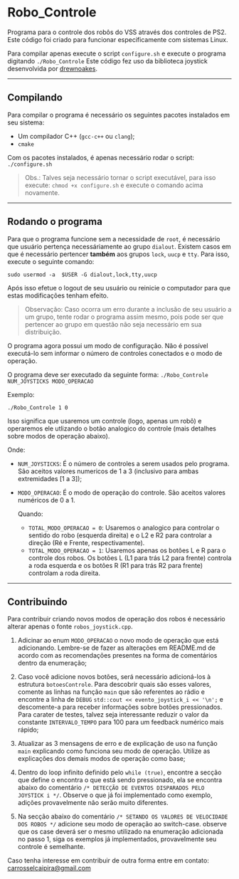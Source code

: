 # Robo_Controle

Programa para o controle dos robôs do VSS através dos controles de PS2. Este código foi criado para funcionar especificamente com sistemas Linux.

Para compilar apenas execute o script `configure.sh` e execute o programa digitando `./Robo_Controle`
Este código fez uso da biblioteca joystick desenvolvida por [drewnoakes](https://github.com/drewnoakes/joystick).

----
## Compilando

Para compilar o programa é necessário os seguintes pacotes instalados em seu sistema:
 - Um compilador C++ (`gcc-c++` ou `clang`); 
 - `cmake`

Com os pacotes instalados, é apenas necessário rodar o script: `./configure.sh`

>Obs.: Talves seja necessário tornar o script executável, para isso execute: `chmod +x configure.sh` e execute o comando acima novamente.

----
## Rodando o programa

Para que o programa funcione sem a necessidade de `root`, é necessário que usuário pertença necessáriamente ao grupo `dialout`. Existem casos em que é necessário pertencer **também** aos grupos `lock`, `uucp` e `tty`. Para isso, execute o seguinte comando:

`sudo usermod -a  $USER -G dialout,lock,tty,uucp`

Após isso efetue o logout de seu usuário ou reinicie o computador para que estas modificações tenham efeito.

>Observação: Caso ocorra um erro durante a inclusão de seu usuário a um grupo, tente rodar o programa assim mesmo, pois pode ser que pertencer ao grupo em questão não seja necessário em sua distribuição.

O programa agora possui um modo de configuração. Não é possível executá-lo sem informar o número de controles conectados e o modo de operação.

O programa deve ser executado da seguinte forma:
`./Robo_Controle NUM_JOYSTICKS MODO_OPERACAO`

Exemplo:

`./Robo_Controle 1 0`

Isso significa que usaremos um controle (logo, apenas um robô) e operaremos ele utlizando o botão analogico do controle (mais detalhes sobre modos de operação abaixo).

Onde:

* `NUM_JOYSTICKS`:  É o número de controles a serem usados pelo programa. São aceitos valores numericos de 1 a 3 (inclusivo para ambas extremidades [1 a 3]);
* `MODO_OPERACAO`: É o modo de operação do controle. São aceitos valores numéricos de 0 a 1.

  Quando:

  * `TOTAL_MODO_OPERACAO = 0`:  Usaremos o analogico para controlar o sentido do robo (esquerda direita) e o L2 e R2 para controlar a direção (Ré e Frente, respectivamente).
  * `TOTAL_MODO_OPERACAO = 1`: Usaremos apenas os botões L e R para o controle dos robos. Os botões L (L1 para trás L2 para frente) controla a roda esquerda e os botões R (R1 para trás R2 para frente) controlam a roda direita.

----
## Contribuindo

Para contribuir criando novos modos de operação dos robos é necessário alterar apenas o fonte `robos_joystick.cpp`.

 1. Adicinar ao enum `MODO_OPERACAO` o novo modo de operação que está adicionando. Lembre-se de fazer as alterações em README.md de acordo com as recomendações presentes na forma de comentários dentro da enumeração;

 2. Caso você adicione novos botões, será necessário adicioná-los à estrutura `botoesControle`. Para descobrir quais são esses valores, comente as linhas na função `main` que são referentes ao rádio e encontre a linha de `DEBUG` `std::cout << evento_joystick_i << '\n';` e descomente-a para receber informações sobre botões pressionados. Para carater de testes, talvez seja interessante reduzir o valor da constante `INTERVALO_TEMPO` para 100 para um feedback numérico mais rápido;

 3. Atualizar as 3 mensagens de erro e de explicação de uso na função `main` explicando como funciona seu modo de operação. Utilize as explicações dos demais modos de operação como base;

 4. Dentro do loop infinito definido pelo `while (true)`, encontre a secção que define o encontra o que está sendo pressionado, ela se encontra abaixo do comentário `/* DETECÇÃO DE EVENTOS DISPARADOS PELO JOYSTICK i */`. Observe o que já foi implementado como exemplo, adições provavelmente não serão muito diferentes.

 5. Na secção abaixo do comentário `/* SETANDO OS VALORES DE VELOCIDADE DOS ROBOS */` adicione seu modo de operação ao switch-case. observe que os case deverá ser o mesmo utilizado na enumeração adicionada no passo 1, siga os exemplos já implementados, provavelmente seu controle é semelhante.

 Caso tenha interesse em contribuir de outra forma entre em contato: carrosselcaipira@gmail.com
